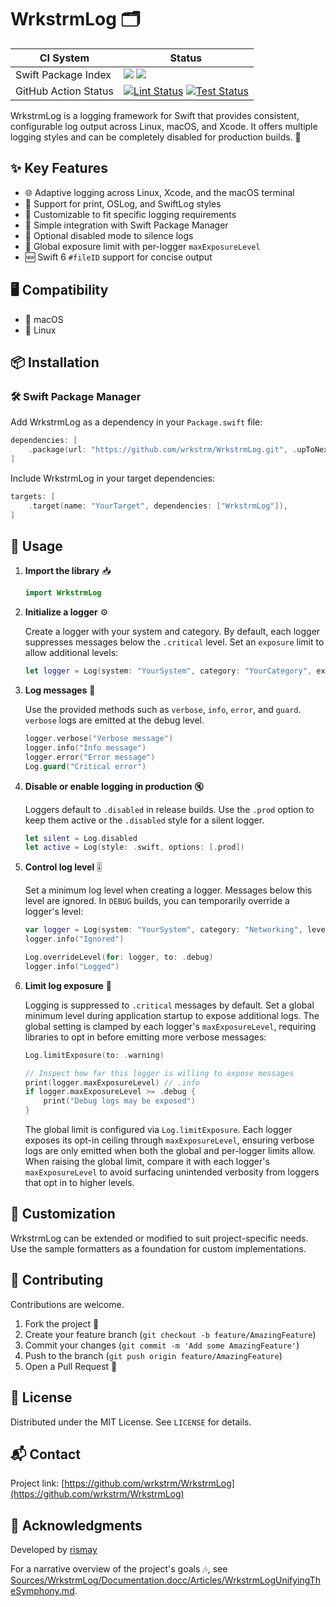 # WrkstrmLog 🗂️

| CI System | Status |
|-----------|--------|
| Swift Package Index | [![](https://img.shields.io/endpoint?url=https%3A%2F%2Fswiftpackageindex.com%2Fapi%2Fpackages%2Fwrkstrm%2FWrkstrmLog%2Fbadge%3Ftype%3Dswift-versions)](https://swiftpackageindex.com/wrkstrm/WrkstrmLog) [![](https://img.shields.io/endpoint?url=https%3A%2F%2Fswiftpackageindex.com%2Fapi%2Fpackages%2Fwrkstrm%2FWrkstrmLog%2Fbadge%3Ftype%3Dplatforms)](https://swiftpackageindex.com/wrkstrm/WrkstrmLog) |
| GitHub Action Status | [![Lint Status][lint-badge]](https://github.com/wrkstrm/WrkstrmLog/actions/workflows/wrkstrm-log-swiftlint.yml) [![Test Status][test-badge]](https://github.com/wrkstrm/WrkstrmLog/actions/workflows/wrkstrm-log-tests-swift.yml) |

WrkstrmLog is a logging framework for Swift that provides consistent, configurable log output across Linux, macOS, and Xcode. It offers multiple logging styles and can be completely disabled for production builds. 🔧

## ✨ Key Features

- 🌐 Adaptive logging across Linux, Xcode, and the macOS terminal
- 💼 Support for print, OSLog, and SwiftLog styles
- 🔧 Customizable to fit specific logging requirements
- 🚀 Simple integration with Swift Package Manager
- 🔕 Optional disabled mode to silence logs
- 🚦 Global exposure limit with per-logger `maxExposureLevel`
- 🆕 Swift 6 `#fileID` support for concise output

## 🖥️ Compatibility

- 🍎 macOS
- 🐧 Linux

## 📦 Installation

### 🛠️ Swift Package Manager

Add WrkstrmLog as a dependency in your `Package.swift` file:

```swift
dependencies: [
    .package(url: "https://github.com/wrkstrm/WrkstrmLog.git", .upToNextMajor(from: "1.2.1"))
]
```

Include WrkstrmLog in your target dependencies:

```swift
targets: [
    .target(name: "YourTarget", dependencies: ["WrkstrmLog"]),
]
```

## 🚀 Usage

1. **Import the library** 📥

   ```swift
   import WrkstrmLog
   ```

2. **Initialize a logger** ⚙️

   Create a logger with your system and category. By default, each logger suppresses messages below the `.critical` level. Set an `exposure` limit to allow additional levels:

   ```swift
   let logger = Log(system: "YourSystem", category: "YourCategory", exposure: .info)
   ```

3. **Log messages** 📝

   Use the provided methods such as `verbose`, `info`, `error`, and `guard`. `verbose` logs are emitted at the debug level.

   ```swift
   logger.verbose("Verbose message")
   logger.info("Info message")
   logger.error("Error message")
   Log.guard("Critical error")
   ```

4. **Disable or enable logging in production** 🔇

   Loggers default to `.disabled` in release builds. Use the `.prod` option to keep them active or the `.disabled` style for a silent logger.

   ```swift
   let silent = Log.disabled
   let active = Log(style: .swift, options: [.prod])
   ```

5. **Control log level** 🎚️

   Set a minimum log level when creating a logger. Messages below this level are ignored. In `DEBUG` builds, you can temporarily override a logger's level:

   ```swift
   var logger = Log(system: "YourSystem", category: "Networking", level: .error)
   logger.info("Ignored")

   Log.overrideLevel(for: logger, to: .debug)
   logger.info("Logged")
   ```

6. **Limit log exposure** 🚦

   Logging is suppressed to `.critical` messages by default. Set a global minimum level during application startup to expose additional logs. The global setting is clamped by each logger's `maxExposureLevel`, requiring libraries to opt in before emitting more verbose messages:

   ```swift
   Log.limitExposure(to: .warning)
   
   // Inspect how far this logger is willing to expose messages
   print(logger.maxExposureLevel) // .info
   if logger.maxExposureLevel >= .debug {
       print("Debug logs may be exposed")
   }
   ```

   The global limit is configured via `Log.limitExposure`. Each logger exposes its
   opt-in ceiling through `maxExposureLevel`, ensuring verbose logs are only emitted
   when both the global and per-logger limits allow. When raising the global limit,
   compare it with each logger's `maxExposureLevel` to avoid surfacing unintended
   verbosity from loggers that opt in to higher levels.

## 🧩 Customization

WrkstrmLog can be extended or modified to suit project-specific needs. Use the sample formatters as a foundation for custom implementations.

## 🤝 Contributing

Contributions are welcome.

1. Fork the project 🍴
2. Create your feature branch (`git checkout -b feature/AmazingFeature`)
3. Commit your changes (`git commit -m 'Add some AmazingFeature'`)
4. Push to the branch (`git push origin feature/AmazingFeature`)
5. Open a Pull Request 🚀

## 📄 License

Distributed under the MIT License. See `LICENSE` for details.

## 📬 Contact

Project link: [https://github.com/wrkstrm/WrkstrmLog](https://github.com/wrkstrm/WrkstrmLog)

## 🙏 Acknowledgments

Developed by [rismay](https://github.com/rismay)

For a narrative overview of the project's goals 🎶, see [Sources/WrkstrmLog/Documentation.docc/Articles/WrkstrmLogUnifyingTheSymphony.md](Sources/WrkstrmLog/Documentation.docc/Articles/WrkstrmLogUnifyingTheSymphony.md).

[lint-badge]: https://github.com/wrkstrm/WrkstrmLog/actions/workflows/wrkstrm-log-swiftlint.yml/badge.svg
[test-badge]: https://github.com/wrkstrm/WrkstrmLog/actions/workflows/wrkstrm-log-tests-swift.yml/badge.svg
